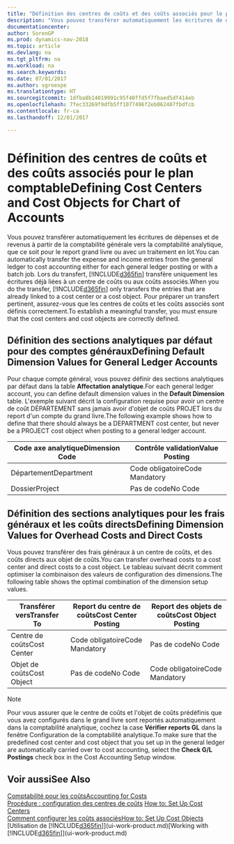 ```yaml
---
title: "Définition des centres de coûts et des coûts associés pour le plan comptable"
description: "Vous pouvez transférer automatiquement les écritures de dépenses et de revenus à partir de la comptabilité générale vers la comptabilité analytique, que ce soit pour le report grand livre ou avec un traitement en lot. Lors du transfert, le système transfère uniquement les écritures déjà liées à un centre de coûts ou à un objet de coûts. Pour préparer un transfert pertinent, assurez-vous que les centres de coûts et les coûts associés sont définis correctement."
documentationcenter: 
author: SorenGP
ms.prod: dynamics-nav-2018
ms.topic: article
ms.devlang: na
ms.tgt_pltfrm: na
ms.workload: na
ms.search.keywords: 
ms.date: 07/01/2017
ms.author: sgroespe
ms.translationtype: HT
ms.sourcegitcommit: 1dfba8b14019991c95f40ffd5f7fbaed5df414eb
ms.openlocfilehash: 7fec33269f9dfb5ff1077496f2eb062407fbdfcb
ms.contentlocale: fr-ca
ms.lasthandoff: 12/01/2017

---
```

# <a name="defining-cost-centers-and-cost-objects-for-chart-of-accounts"></a><span data-ttu-id="9b8c8-105">Définition des centres de coûts et des coûts associés pour le plan comptable</span><span class="sxs-lookup"><span data-stu-id="9b8c8-105">Defining Cost Centers and Cost Objects for Chart of Accounts</span></span>
<span data-ttu-id="9b8c8-106">Vous pouvez transférer automatiquement les écritures de dépenses et de revenus à partir de la comptabilité générale vers la comptabilité analytique, que ce soit pour le report grand livre ou avec un traitement en lot.</span><span class="sxs-lookup"><span data-stu-id="9b8c8-106">You can automatically transfer the expense and income entries from the general ledger to cost accounting either for each general ledger posting or with a batch job.</span></span> <span data-ttu-id="9b8c8-107">Lors du transfert, [!INCLUDE[d365fin](includes/d365fin_md.md)] transfère uniquement les écritures déjà liées à un centre de coûts ou aux coûts associés.</span><span class="sxs-lookup"><span data-stu-id="9b8c8-107">When you do the transfer, [!INCLUDE[d365fin](includes/d365fin_md.md)] only transfers the entries that are already linked to a cost center or a cost object.</span></span> <span data-ttu-id="9b8c8-108">Pour préparer un transfert pertinent, assurez-vous que les centres de coûts et les coûts associés sont définis correctement.</span><span class="sxs-lookup"><span data-stu-id="9b8c8-108">To establish a meaningful transfer, you must ensure that the cost centers and cost objects are correctly defined.</span></span>  

## <a name="defining-default-dimension-values-for-general-ledger-accounts"></a><span data-ttu-id="9b8c8-109">Définition des sections analytiques par défaut pour des comptes généraux</span><span class="sxs-lookup"><span data-stu-id="9b8c8-109">Defining Default Dimension Values for General Ledger Accounts</span></span>  
<span data-ttu-id="9b8c8-110">Pour chaque compte général, vous pouvez définir des sections analytiques par défaut dans la table **Affectation analytique**.</span><span class="sxs-lookup"><span data-stu-id="9b8c8-110">For each general ledger account, you can define default dimension values in the **Default Dimension** table.</span></span> <span data-ttu-id="9b8c8-111">L'exemple suivant décrit la configuration requise pour avoir un centre de coût DÉPARTEMENT sans jamais avoir d'objet de coûts PROJET lors du report d'un compte du grand livre.</span><span class="sxs-lookup"><span data-stu-id="9b8c8-111">The following example shows how to define that there should always be a DEPARTMENT cost center, but never be a PROJECT cost object when posting to a general ledger account.</span></span>  

|<span data-ttu-id="9b8c8-112">**Code axe analytique**</span><span class="sxs-lookup"><span data-stu-id="9b8c8-112">**Dimension Code**</span></span>|<span data-ttu-id="9b8c8-113">**Contrôle validation**</span><span class="sxs-lookup"><span data-stu-id="9b8c8-113">**Value Posting**</span></span>|  
|------------------------------------------|-----------------------------------------|  
|<span data-ttu-id="9b8c8-114">Département</span><span class="sxs-lookup"><span data-stu-id="9b8c8-114">Department</span></span>|<span data-ttu-id="9b8c8-115">Code obligatoire</span><span class="sxs-lookup"><span data-stu-id="9b8c8-115">Code Mandatory</span></span>|  
|<span data-ttu-id="9b8c8-116">Dossier</span><span class="sxs-lookup"><span data-stu-id="9b8c8-116">Project</span></span>|<span data-ttu-id="9b8c8-117">Pas de code</span><span class="sxs-lookup"><span data-stu-id="9b8c8-117">No Code</span></span>|  

## <a name="defining-dimension-values-for-overhead-costs-and-direct-costs"></a><span data-ttu-id="9b8c8-118">Définition des sections analytiques pour les frais généraux et les coûts directs</span><span class="sxs-lookup"><span data-stu-id="9b8c8-118">Defining Dimension Values for Overhead Costs and Direct Costs</span></span>  
 <span data-ttu-id="9b8c8-119">Vous pouvez transférer des frais généraux à un centre de coûts, et des coûts directs aux objet de coûts.</span><span class="sxs-lookup"><span data-stu-id="9b8c8-119">You can transfer overhead costs to a cost center and direct costs to a cost object.</span></span> <span data-ttu-id="9b8c8-120">Le tableau suivant décrit comment optimiser la combinaison des valeurs de configuration des dimensions.</span><span class="sxs-lookup"><span data-stu-id="9b8c8-120">The following table shows the optimal combination of the dimension setup values.</span></span>  

|<span data-ttu-id="9b8c8-121">Transférer vers</span><span class="sxs-lookup"><span data-stu-id="9b8c8-121">Transfer To</span></span>|<span data-ttu-id="9b8c8-122">Report du centre de coûts</span><span class="sxs-lookup"><span data-stu-id="9b8c8-122">Cost Center Posting</span></span>|<span data-ttu-id="9b8c8-123">Report des objets de coûts</span><span class="sxs-lookup"><span data-stu-id="9b8c8-123">Cost Object Posting</span></span>|  
|-----------------|-------------------------|-------------------------|  
|<span data-ttu-id="9b8c8-124">Centre de coûts</span><span class="sxs-lookup"><span data-stu-id="9b8c8-124">Cost Center</span></span>|<span data-ttu-id="9b8c8-125">Code obligatoire</span><span class="sxs-lookup"><span data-stu-id="9b8c8-125">Code Mandatory</span></span>|<span data-ttu-id="9b8c8-126">Pas de code</span><span class="sxs-lookup"><span data-stu-id="9b8c8-126">No Code</span></span>|  
|<span data-ttu-id="9b8c8-127">Objet de coûts</span><span class="sxs-lookup"><span data-stu-id="9b8c8-127">Cost Object</span></span>|<span data-ttu-id="9b8c8-128">Pas de code</span><span class="sxs-lookup"><span data-stu-id="9b8c8-128">No Code</span></span>|<span data-ttu-id="9b8c8-129">Code obligatoire</span><span class="sxs-lookup"><span data-stu-id="9b8c8-129">Code Mandatory</span></span>|  

> [!NOTE]  
>  <span data-ttu-id="9b8c8-130">Pour vous assurer que le centre de coûts et l'objet de coûts prédéfinis que vous avez configurés dans le grand livre sont reportés automatiquement dans la comptabilité analytique, cochez la case **Vérifier reports GL** dans la fenêtre Configuration de la comptabilité analytique.</span><span class="sxs-lookup"><span data-stu-id="9b8c8-130">To make sure that the predefined cost center and cost object that you set up in the general ledger are automatically carried over to cost accounting, select the **Check G/L Postings** check box in the Cost Accounting Setup window.</span></span>  

## <a name="see-also"></a><span data-ttu-id="9b8c8-131">Voir aussi</span><span class="sxs-lookup"><span data-stu-id="9b8c8-131">See Also</span></span>  
[<span data-ttu-id="9b8c8-132">Comptabilité pour les coûts</span><span class="sxs-lookup"><span data-stu-id="9b8c8-132">Accounting for Costs</span></span>](finance-manage-cost-accounting.md)  
<span data-ttu-id="9b8c8-133">[Procédure : configuration des centres de coûts](finance-how-to-set-up-cost-centers.md) </span><span class="sxs-lookup"><span data-stu-id="9b8c8-133">[How to: Set Up Cost Centers](finance-how-to-set-up-cost-centers.md) </span></span>  
[<span data-ttu-id="9b8c8-134">Comment configurer les coûts associés</span><span class="sxs-lookup"><span data-stu-id="9b8c8-134">How to: Set Up Cost Objects</span></span>](finance-how-to-set-up-cost-objects.md)  
<span data-ttu-id="9b8c8-135">[Utilisation de [!INCLUDE[d365fin](includes/d365fin_md.md)]](ui-work-product.md)</span><span class="sxs-lookup"><span data-stu-id="9b8c8-135">[Working with [!INCLUDE[d365fin](includes/d365fin_md.md)]](ui-work-product.md)</span></span>

